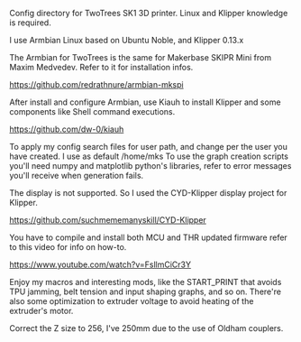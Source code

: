 Config directory for TwoTrees SK1 3D printer.
Linux and Klipper knowledge is required.

I use Armbian Linux based on Ubuntu Noble, and Klipper 0.13.x

The Armbian for TwoTrees is the same for Makerbase SKIPR Mini from Maxim Medvedev. Refer to it for installation infos.

https://github.com/redrathnure/armbian-mkspi

After install and configure Armbian, use Kiauh to install Klipper and some components like Shell command executions.

https://github.com/dw-0/kiauh

To apply my config search files for user path, and change per the user you have created. I use as default /home/mks
To use the graph creation scripts you'll need numpy and matplotlib python's libraries, refer to error messages you'll receive when generation fails.

The display is not supported. So I used the CYD-Klipper display project for Klipper.

https://github.com/suchmememanyskill/CYD-Klipper

You have to compile and install both MCU and THR updated firmware refer to this video for info on how-to.

https://www.youtube.com/watch?v=FsllmCiCr3Y

Enjoy my macros and interesting mods, like the START_PRINT that avoids TPU jamming, belt tension and input shaping graphs, and so on.
There're also some optimization to extruder voltage to avoid heating of the extruder's motor.

Correct the Z size to 256, I've 250mm due to the use of Oldham couplers.
